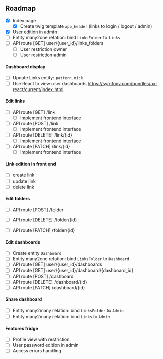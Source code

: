 ## Roadmap

- [x] Index page
  - [x] Create twig template `app_header` (links to login / logout / admin)
- [x] User edition in admin
- [ ] Entity many2one relation: bind `LinksFolder` to `Links`
- [ ] API route [GET] user/{user_id}/links_folders
  - [ ] User restriction owner
  - [ ] User restriction admin

#### Dashboard display

- [ ] Update Links entity: `pattern`, `nick`
- [ ] Use React to view user dashboards
https://symfony.com/bundles/ux-react/current/index.html

#### Edit links

- [ ] API route [GET] /link
  - [ ] Implement frontend interface
- [ ] API route [POST] /link
  - [ ] Implement frontend interface
- [ ] API route [DELETE] /link/{id}
  - [ ] Implement frontend interface
- [ ] API route [PATCH] /link/{id}
  - [ ] Implement frontend interface

#### Link edition in front end
 
- [ ] create link
- [ ] update link
- [ ] delete link

#### Edit folders

- [ ] API route [POST] /folder
- [ ] API route [DELETE] /folder/{id}
- [ ] API route [PATCH] /folder/{id}


#### Edit dashboards

- [ ] Create entity `Dashboard`
- [ ] Entity many2one relation: bind `LinksFolder` to `Dashboard`
- [ ] API route [GET] user/{user_id}/dashboards
- [ ] API route [GET] user/{user_id}/dashboard/{dashboard_id}
- [ ] API route [POST] /dashboard
- [ ] API route [DELETE] /dashboard/{id}
- [ ] API route [PATCH] /dashboard/{id}

#### Share dashboard

- [ ] Entity many2many relation: bind `LinksFolder` to `Admin`
- [ ] Entity many2many relation: bind `Links` to `Admin`

#### Features fridge

- [ ] Profile view with restriction
- [ ] User password edition in admin
- [ ] Access errors handling
